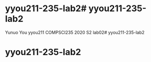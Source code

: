 # yyou211-235-lab2# yyou211-235-lab2
Yunuo You
yyou211
COMPSCI235
2020 S2 lab02# yyou211-235-lab2
# yyou211-235-lab2
